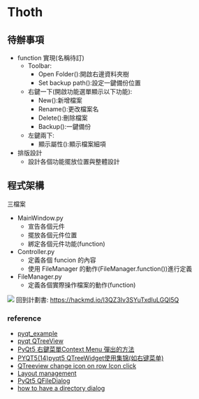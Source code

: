 # Thoth

## 待辦事項
- function 實現(名稱待訂)
    - Toolbar:
        - Open Folder():開啟右邊資料夾樹
        - Set backup path():設定一鍵備份位置
    - 右鍵一下(開啟功能選單顯示以下功能):
        - New():新增檔案
        - Rename():更改檔案名
        - Delete():刪除檔案
        - Backup():一鍵備份
    - 左鍵兩下:
        - 顯示屬性():顯示檔案細項
- 排版設計
    - 設計各個功能擺放位置與整體設計

## 程式架構
三檔案
- MainWindow.py
    - 宣告各個元件
    - 擺放各個元件位置
    - 綁定各個元件功能(function)
- Controller.py
    - 定義各個 funcion 的內容
    - 使用 FileManager 的動作(FileManager.function())進行定義
- FileManager.py
    - 定義各個實際操作檔案的動作(function)

![](https://i.imgur.com/HiSMRnW.png)
回到計劃書: https://hackmd.io/I3QZ3Iv3SYuTxdIuLGQI5Q

### reference

- [pyqt_example](https://github.com/pyqt/examples/tree/_/src/02%20PyQt%20Widgets)
- [pyqt QTreeView](https://www.cxyzjd.com/article/BigTail_cat/81172531)
- [PyQt5 右鍵菜單Context Menu 彈出的方法](https://www.twblogs.net/a/5cd75629bd9eee6726c9c19a)
- [PYQT5(14)pyqt5 QTreeWidget使用集锦(如右键菜单)](https://www.jianshu.com/p/4ecb8dd775f4)
- [QTreeview change icon on row Icon click](https://stackoverflow.com/questions/45035515/qtreeview-change-icon-on-row-icon-click)
- [Layout management](https://www.pythonguis.com/tutorials/pyqt-layouts/)
- [PyQt5 QFileDialog](https://blog.csdn.net/humanking7/article/details/80546728)
- [how to have a directory dialog](https://stackoverflow.com/questions/4286036/how-to-have-a-directory-dialog)
